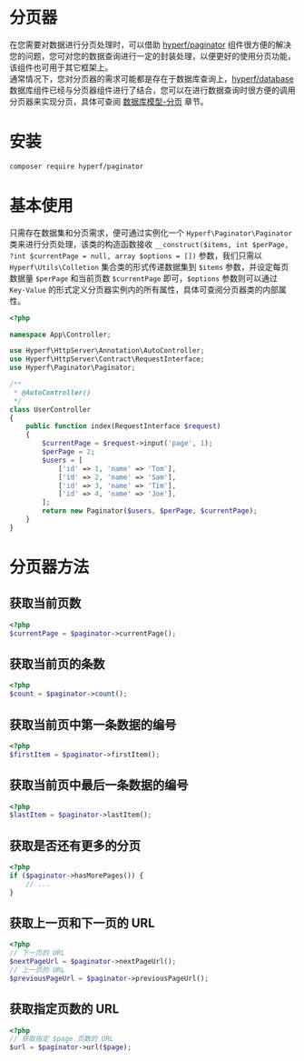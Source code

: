 # 分页器

在您需要对数据进行分页处理时，可以借助 [hyperf/paginator](https://github.com/hyperf-cloud/paginator) 组件很方便的解决您的问题，您可对您的数据查询进行一定的封装处理，以便更好的使用分页功能，该组件也可用于其它框架上。   
通常情况下，您对分页器的需求可能都是存在于数据库查询上，[hyperf/database](https://github.com/hyperf-cloud/database) 数据库组件已经与分页器组件进行了结合，您可以在进行数据查询时很方便的调用分页器来实现分页，具体可查阅 [数据库模型-分页](en/db/paginator.md) 章节。

# 安装

```bash
composer require hyperf/paginator
```

# 基本使用

只需存在数据集和分页需求，便可通过实例化一个 `Hyperf\Paginator\Paginator` 类来进行分页处理，该类的构造函数接收 `__construct($items, int $perPage, ?int $currentPage = null, array $options = [])` 参数，我们只需以 `Hyperf\Utils\Colletion` 集合类的形式传递数据集到 `$items` 参数，并设定每页数据量 `$perPage` 和当前页数 `$currentPage` 即可，`$options` 参数则可以通过 `Key-Value` 的形式定义分页器实例内的所有属性，具体可查阅分页器类的内部属性。

```php
<?php

namespace App\Controller;

use Hyperf\HttpServer\Annotation\AutoController;
use Hyperf\HttpServer\Contract\RequestInterface;
use Hyperf\Paginator\Paginator;

/**
 * @AutoController()
 */
class UserController
{
    public function index(RequestInterface $request)
    {
        $currentPage = $request->input('page', 1);
        $perPage = 2;
        $users = [
            ['id' => 1, 'name' => 'Tom'],
            ['id' => 2, 'name' => 'Sam'],
            ['id' => 3, 'name' => 'Tim'],
            ['id' => 4, 'name' => 'Joe'],
        ];
        return new Paginator($users, $perPage, $currentPage);
    }
}
```

# 分页器方法

## 获取当前页数

```php
<?php
$currentPage = $paginator->currentPage();
```

## 获取当前页的条数

```php
<?php
$count = $paginator->count();
```

## 获取当前页中第一条数据的编号

```php
<?php
$firstItem = $paginator->firstItem();
```

## 获取当前页中最后一条数据的编号

```php
<?php
$lastItem = $paginator->lastItem();
```

## 获取是否还有更多的分页

```php
<?php
if ($paginator->hasMorePages()) {
    // ...
}
```

## 获取上一页和下一页的 URL

```php
<?php
// 下一页的 URL
$nextPageUrl = $paginator->nextPageUrl();
// 上一页的 URL
$previousPageUrl = $paginator->previousPageUrl();
```

## 获取指定页数的 URL

```php
<?php
// 获取指定 $page 页数的 URL
$url = $paginator->url($page);
```